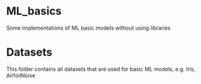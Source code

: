 # ML_basics
Some implementations of ML basic models without using libraries

# Datasets
This folder contains all datasets that are used for basic ML models, e.g. Iris, AirfoilNoise
